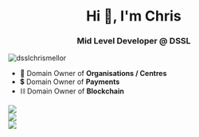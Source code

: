 <h1 align="center">Hi 👋, I'm Chris</h1>
<h3 align="center">Mid Level Developer @ DSSL</h3>

<p align="left"> <img src="https://komarev.com/ghpvc/?username=dsslchrismellor&label=Profile%20views&color=0e75b6&style=flat" alt="dsslchrismellor" /> </p>

- 🏫 Domain Owner of **Organisations / Centres**
- 💲 Domain Owner of **Payments**
- ⛓ Domain Owner of **Blockchain**

![](https://github-readme-stats.vercel.app/api?username=dsslchrismellor&theme=midnight-purple&hide_border=true&include_all_commits=true&count_private=true&role=OWNER,ORGANIZATION_MEMBER,COLLABORATOR)<br/>
![](https://github-readme-streak-stats.herokuapp.com/?user=dsslchrismellor&theme=midnight-purple&hide_border=true&role=OWNER,ORGANIZATION_MEMBER,COLLABORATOR)<br/>
![](https://github-readme-stats.vercel.app/api/top-langs/?username=dsslchrismellor&theme=midnight-purple&hide_border=true&include_all_commits=true&count_private=true&layout=compact&role=OWNER,ORGANIZATION_MEMBER,COLLABORATOR)

